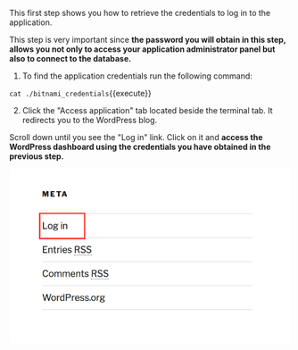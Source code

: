 This first step shows you how to retrieve the credentials to log in to the application. 

This step is very important since **the password you will obtain in this step, allows you not only to access your application administrator panel but also to connect to the database.**

1. To find the application credentials run the following command:

`cat ./bitnami_credentials`{{execute}}

2. Click the "Access application" tab located beside the terminal tab. It redirects you to the WordPress blog.

Scroll down until you see the "Log in" link. Click on it and **access the WordPress dashboard using the credentials you have obtained in the previous step.**

![Log in to the application](hello-world/images/log-in-wp.png)
